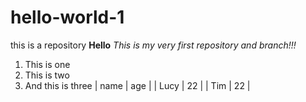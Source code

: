 # hello-world-1
this is a repository
**Hello**
*This is my very first repository and branch!!!*
1. This is one
2. This is two
3. And this is three
| name | age |
| Lucy | 22 |
| Tim | 22 |
